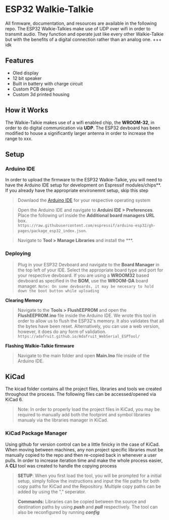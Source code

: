 # ESP32 Walkie-Talkie
All firmware, documentation, and resources are available in the following repo. The ESP32 Walkie-Talkies make use of UDP over wifi in order to transmit audio. They function and operate just like every other Walkie-Talkie but with the benefits of a digital connection rather than an analog one.
+++ idk

## Features
* Oled display
* 12 bit speaker
* Built in battery with charge circuit
* Custom PCB design
* Custom 3d printed housing

## How it Works
The Walkie-Talkie makes use of a wifi enabled chip, the **WROOM-32**, in order to do digital communication via **UDP**. The ESP32 devboard has been modified to house a significantly larger antenna in order to increase the range to xxx. 

## Setup
### Arduino IDE
In order to upload the firmware to the ESP32 Walkie-Talkie, you will need to have the Arduino IDE setup for development on Espressif modules/chips**. If you already have the appropriate environemnt setup, skip this step

> Downlaod the [Arduino IDE](https://www.arduino.cc/en/software) for your respective operating system

> Open the Arduino IDE and navigate to **Arduini IDE > Preferences**. Place the following url inside the **Additional board managers URL** box.  
`https://raw.githubusercontent.com/espressif/arduino-esp32/gh-pages/package_esp32_index.json`.

>Navigate to **Tool > Manage Libraries** and install the ***.

### Deploying
> Plug in your ESP32 Devboard and navigate to the **Board Manager** in the top left of your IDE. Select the appropriate board type and port for your respective devboard. If you are using a **WROOM32** based devboard as specified in the **BOM**, use the **WROOM-DA** board manager.
`Note: On some devboards, it may be necesary to hold down the boot button while uploading`

**Clearing Memory**
>Navigate to the **Tools > FlushEEPROM** and open the **FlushEEPROM.ino** file inside the Arduino IDE. We wrote this tool in order to allow us to flush the ESP32's memory. It also validates that all the bytes have been reset. Alternatively, you can use a web version, however, it does do any form of validation.
`https://adafruit.github.io/Adafruit_WebSerial_ESPTool/`

**Flashing Walkie-Talkie firmware**
> Navigate to the main folder and open **Main.Ino** file inside of the Arduino IDE.

## KiCad
The kicad folder contains all the project files, libraries and tools we created throughout the process. The following files can be accessed/opened via KiCad 6.

>Note: In order to properly load the project files in KiCad, you may be required to manually add both the footprint and symbol libraries manualy via the libraries manager in KiCad.

### KiCad Package Manager
Using github for version control can be a little finicky in the case of KiCad. When moving between machines, any non project specific libraries must be manually copied to the repo and then re-copied back in whenever a user pulls. In order to increase iteration time and make the whole process easier, A **CLI** tool was created to handle the copying process

> **SETUP**: When you first load the tool, you will be prompted for a initial setup, simply follow the instructions and input the file paths for both copy paths for KiCad and the Repository. Multiple copy paths can be added by using the "," seperator.

> **Commands:** Libraries can be copied between the source and destination paths by using ***push*** and ***pull*** respectively. The tool can also be reconfigured by running ***config***


